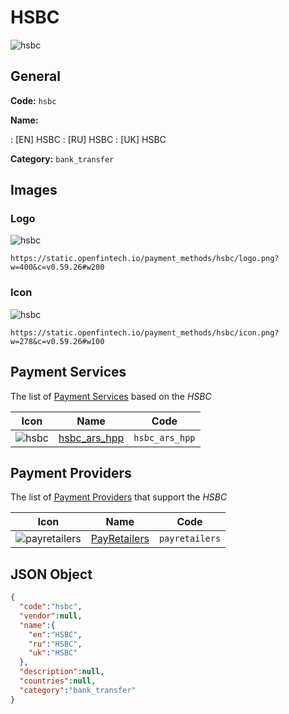 
# HSBC 
![hsbc](https://static.openfintech.io/payment_methods/hsbc/logo.png?w=400&c=v0.59.26#w200)  

## General 
**Code:** `hsbc` 
 
**Name:** 
 
:	[EN] HSBC 
:	[RU] HSBC 
:	[UK] HSBC 
 
**Category:** `bank_transfer` 
 

## Images 

### Logo 
![hsbc](https://static.openfintech.io/payment_methods/hsbc/logo.png?w=400&c=v0.59.26#w200)  

```
https://static.openfintech.io/payment_methods/hsbc/logo.png?w=400&c=v0.59.26#w200
```  

### Icon 
![hsbc](https://static.openfintech.io/payment_methods/hsbc/icon.png?w=278&c=v0.59.26#w100)  

```
https://static.openfintech.io/payment_methods/hsbc/icon.png?w=278&c=v0.59.26#w100
```  

## Payment Services 
 
The list of [Payment Services](/payment-services/) based on the _HSBC_ 

|Icon|Name|Code| 
|:---:|:---:|:---:| 
|![hsbc](https://static.openfintech.io/payment_methods/hsbc/icon.png?w=278&c=v0.59.26#w100) |[hsbc_ars_hpp](/payment-services/hsbc_ars_hpp/)|`hsbc_ars_hpp`| 
 

## Payment Providers 
 
The list of [Payment Providers](/payment-providers/) that support the _HSBC_ 

|Icon|Name|Code| 
|:---:|:---:|:---:| 
|![payretailers](https://static.openfintech.io/payment_providers/payretailers/icon.svg?w=278&c=v0.59.26#w100) |[PayRetailers](/payment-providers/payretailers/)|`payretailers`| 
 

## JSON Object 

```json
{
  "code":"hsbc",
  "vendor":null,
  "name":{
    "en":"HSBC",
    "ru":"HSBC",
    "uk":"HSBC"
  },
  "description":null,
  "countries":null,
  "category":"bank_transfer"
}
```  
